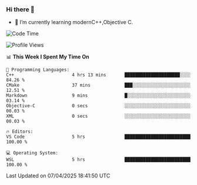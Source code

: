 ### Hi there 👋
- 🌱 I’m currently learning modernC++,Objective C.
<!--
**Asukaki7/Asukaki7** is a ✨ _special_ ✨ repository because its `README.md` (this file) appears on your GitHub profile.

Here are some ideas to get you started:

- 🔭 I’m currently working on ...
- 🌱 I’m currently learning ...
- 👯 I’m looking to collaborate on ...
- 🤔 I’m looking for help with ...
- 💬 Ask me about ...
- 📫 How to reach me: ...
- 😄 Pronouns: ...
- ⚡ Fun fact: ...
-->
<!--START_SECTION:waka-->
![Code Time](http://img.shields.io/badge/Code%20Time-517%20hrs%2013%20mins-blue)

![Profile Views](http://img.shields.io/badge/Profile%20Views-0-blue)

📊 **This Week I Spent My Time On** 

```text
💬 Programming Languages: 
C++                      4 hrs 13 mins       █████████████████████░░░░   84.26 % 
CMake                    37 mins             ███░░░░░░░░░░░░░░░░░░░░░░   12.51 % 
Markdown                 9 mins              █░░░░░░░░░░░░░░░░░░░░░░░░   03.14 % 
Objective-C              0 secs              ░░░░░░░░░░░░░░░░░░░░░░░░░   00.03 % 
XML                      0 secs              ░░░░░░░░░░░░░░░░░░░░░░░░░   00.03 % 

🔥 Editors: 
VS Code                  5 hrs               █████████████████████████   100.00 % 

💻 Operating System: 
WSL                      5 hrs               █████████████████████████   100.00 % 
```


 Last Updated on 07/04/2025 18:41:50 UTC
<!--END_SECTION:waka-->
